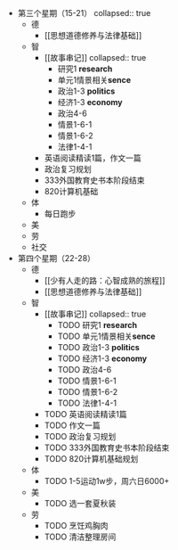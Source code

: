 - 第三个星期（15-21）
  collapsed:: true
	- 德
		- [[思想道德修养与法律基础]]
	- 智
		- [[故事串记]]
		  collapsed:: true
			- 研究1 **research**
			- 单元1情景相关**sence**
			- 政治1-3 **politics**
			- 经济1-3 **economy**
			- 政治4-6
			- 情景1-6-1
			- 情景1-6-2
			- 法律1-4-1
		- 英语阅读精读1篇，作文一篇
		- 政治复习规划
		- 333外国教育史书本阶段结束
		- 820计算机基础
	- 体
		- 每日跑步
	- 美
	- 劳
	- 社交
- 第四个星期（22-28）
	- 德
		- [[少有人走的路：心智成熟的旅程]]
		- [[思想道德修养与法律基础]]
	- 智
		- [[故事串记]]
		  collapsed:: true
			- TODO 研究1 **research**
			- TODO 单元1情景相关**sence**
			- TODO 政治1-3 **politics**
			- TODO 经济1-3 **economy**
			- TODO 政治4-6
			- TODO 情景1-6-1
			- TODO 情景1-6-2
			- TODO 法律1-4-1
		- TODO 英语阅读精读1篇
		- TODO 作文一篇
		- TODO 政治复习规划
		- TODO 333外国教育史书本阶段结束
		- TODO 820计算机基础规划
	- 体
		- TODO 1-5运动1w步，周六日6000+
	- 美
		- TODO 选一套夏秋装
	- 劳
		- TODO 烹饪鸡胸肉
		- TODO 清洁整理房间